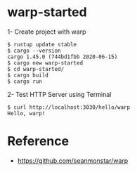 # warp-started

1- Create project with warp 

```
$ rustup update stable
$ cargo --version
cargo 1.45.0 (744bd1fbb 2020-06-15)
$ cargo new warp-started
$ cd warp-started/
$ cargo build  
$ cargo run 
```

2- Test HTTP Server using Terminal

```
$ curl http://localhost:3030/hello/warp
Hello, warp!

```

# Reference 

* https://github.com/seanmonstar/warp
